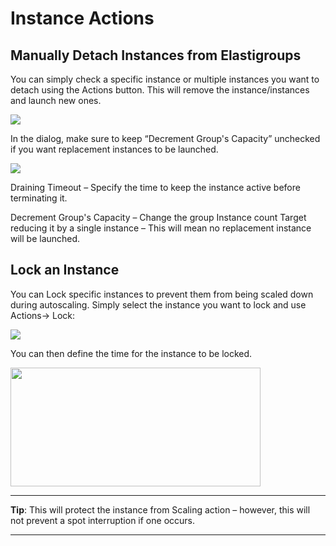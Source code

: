 # Instance Actions

## Manually Detach Instances from Elastigroups

You can simply check a specific instance or multiple instances you want to detach using the Actions button. This will remove the instance/instances and launch new ones.

<img src="/elastigroup/_media/corefeatures-instance-actions-01.png" />

In the dialog, make sure to keep “Decrement Group's Capacity” unchecked if you want replacement instances to be launched.

<img src="/elastigroup/_media/corefeatures-instance-actions-02.png" />

Draining Timeout – Specify the time to keep the instance active before terminating it.

Decrement Group's Capacity – Change the group Instance count Target reducing it by a single instance – This will mean no replacement instance will be launched.

## Lock an Instance

You can Lock specific instances to prevent them from being scaled down during autoscaling. Simply select the instance you want to lock and use Actions-> Lock:

<img src="/elastigroup/_media/corefeatures-instance-actions-03.png" />

You can then define the time for the instance to be locked.

<img src="/elastigroup/_media/corefeatures-instance-actions-04.png" width="400" height="190" />

---

**Tip**: This will protect the instance from Scaling action – however, this will not prevent a spot interruption if one occurs.

---
